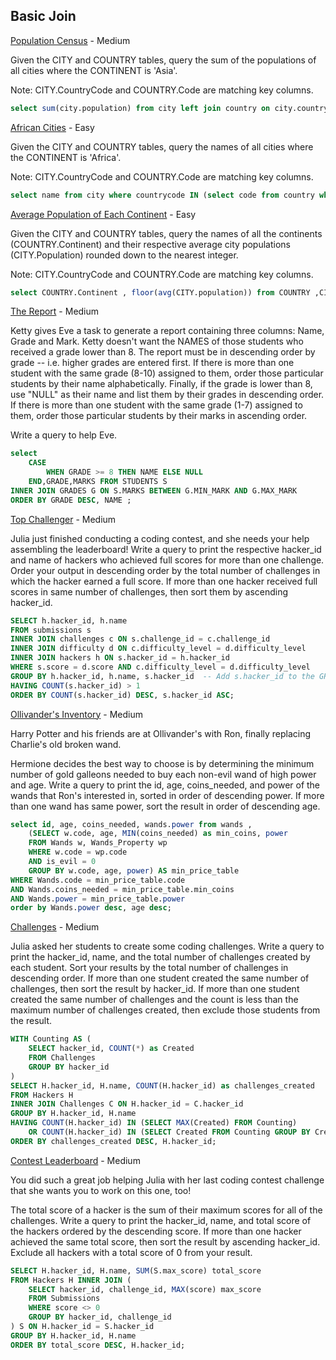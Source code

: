 

## Basic Join

[Population Census](https://www.hackerrank.com/challenges/asian-population/problem) - Medium

Given the CITY and COUNTRY tables, query the sum of the populations of all cities where the CONTINENT is 'Asia'.

Note: CITY.CountryCode and COUNTRY.Code are matching key columns.
```sql
select sum(city.population) from city left join country on city.countrycode = country.code   where CONTINENT like "%Asia%";
```

[African Cities](https://www.hackerrank.com/challenges/african-cities/problem?isFullScreen=true) - Easy

Given the CITY and COUNTRY tables, query the names of all cities where the CONTINENT is 'Africa'.

Note: CITY.CountryCode and COUNTRY.Code are matching key columns.
```sql
select name from city where countrycode IN (select code from country where CONTINENT = 'Africa');
```

[Average Population of Each Continent](https://www.hackerrank.com/challenges/average-population-of-each-continent/problem?isFullScreen=true) - Easy

Given the CITY and COUNTRY tables, query the names of all the continents (COUNTRY.Continent) and their respective average city populations (CITY.Population) rounded down to the nearest integer.

Note: CITY.CountryCode and COUNTRY.Code are matching key columns.
```sql
select COUNTRY.Continent , floor(avg(CITY.population)) from COUNTRY ,CITY where CITY.countrycode =  COUNTRY.code group by COUNTRY.Continent;
```

[The Report](https://www.hackerrank.com/challenges/the-report/problem?isFullScreen=true) - Medium

Ketty gives Eve a task to generate a report containing three columns: Name, Grade and Mark. Ketty doesn't want the NAMES of those students who received a grade lower than 8. The report must be in descending order by grade -- i.e. higher grades are entered first. If there is more than one student with the same grade (8-10) assigned to them, order those particular students by their name alphabetically. Finally, if the grade is lower than 8, use "NULL" as their name and list them by their grades in descending order. If there is more than one student with the same grade (1-7) assigned to them, order those particular students by their marks in ascending order.

Write a query to help Eve.
```sql
select 
    CASE
        WHEN GRADE >= 8 THEN NAME ELSE NULL
    END,GRADE,MARKS FROM STUDENTS S
INNER JOIN GRADES G ON S.MARKS BETWEEN G.MIN_MARK AND G.MAX_MARK
ORDER BY GRADE DESC, NAME ;  
```


[Top Challenger](https://www.hackerrank.com/challenges/full-score/problem?isFullScreen=true) - Medium

Julia just finished conducting a coding contest, and she needs your help assembling the leaderboard! Write a query to print the respective hacker_id and name of hackers who achieved full scores for more than one challenge. Order your output in descending order by the total number of challenges in which the hacker earned a full score. If more than one hacker received full scores in same number of challenges, then sort them by ascending hacker_id.
``` sql
SELECT h.hacker_id, h.name
FROM submissions s
INNER JOIN challenges c ON s.challenge_id = c.challenge_id
INNER JOIN difficulty d ON c.difficulty_level = d.difficulty_level 
INNER JOIN hackers h ON s.hacker_id = h.hacker_id
WHERE s.score = d.score AND c.difficulty_level = d.difficulty_level
GROUP BY h.hacker_id, h.name, s.hacker_id  -- Add s.hacker_id to the GROUP BY clause
HAVING COUNT(s.hacker_id) > 1
ORDER BY COUNT(s.hacker_id) DESC, s.hacker_id ASC;
```

[Ollivander's Inventory](https://www.hackerrank.com/challenges/harry-potter-and-wands/problem) - Medium

Harry Potter and his friends are at Ollivander's with Ron, finally replacing Charlie's old broken wand.

Hermione decides the best way to choose is by determining the minimum number of gold galleons needed to buy each non-evil wand of high power and age. Write a query to print the id, age, coins_needed, and power of the wands that Ron's interested in, sorted in order of descending power. If more than one wand has same power, sort the result in order of descending age.
```sql
select id, age, coins_needed, wands.power from wands , 
    (SELECT w.code, age, MIN(coins_needed) as min_coins, power
    FROM Wands w, Wands_Property wp
    WHERE w.code = wp.code
    AND is_evil = 0
    GROUP BY w.code, age, power) AS min_price_table
WHERE Wands.code = min_price_table.code
AND Wands.coins_needed = min_price_table.min_coins
AND Wands.power = min_price_table.power
order by Wands.power desc, age desc;
```

[Challenges](https://www.hackerrank.com/challenges/challenges/problem?isFullScreen=true) - Medium

Julia asked her students to create some coding challenges. Write a query to print the hacker_id, name, and the total number of challenges created by each student. Sort your results by the total number of challenges in descending order. If more than one student created the same number of challenges, then sort the result by hacker_id. If more than one student created the same number of challenges and the count is less than the maximum number of challenges created, then exclude those students from the result.
```sql
WITH Counting AS (
    SELECT hacker_id, COUNT(*) as Created 
    FROM Challenges
    GROUP BY hacker_id
)
SELECT H.hacker_id, H.name, COUNT(H.hacker_id) as challenges_created
FROM Hackers H
INNER JOIN Challenges C ON H.hacker_id = C.hacker_id
GROUP BY H.hacker_id, H.name
HAVING COUNT(H.hacker_id) IN (SELECT MAX(Created) FROM Counting)
    OR COUNT(H.hacker_id) IN (SELECT Created FROM Counting GROUP BY Created HAVING COUNT(Created) = 1)
ORDER BY challenges_created DESC, H.hacker_id;
```

[Contest Leaderboard](https://www.hackerrank.com/challenges/contest-leaderboard/problem) - Medium 

You did such a great job helping Julia with her last coding contest challenge that she wants you to work on this one, too!

The total score of a hacker is the sum of their maximum scores for all of the challenges. Write a query to print the hacker_id, name, and total score of the hackers ordered by the descending score. If more than one hacker achieved the same total score, then sort the result by ascending hacker_id. Exclude all hackers with a total score of 0 from your result.
```sql
SELECT H.hacker_id, H.name, SUM(S.max_score) total_score
FROM Hackers H INNER JOIN (
    SELECT hacker_id, challenge_id, MAX(score) max_score
    FROM Submissions
    WHERE score <> 0
    GROUP BY hacker_id, challenge_id
) S ON H.hacker_id = S.hacker_id
GROUP BY H.hacker_id, H.name
ORDER BY total_score DESC, H.hacker_id;
```